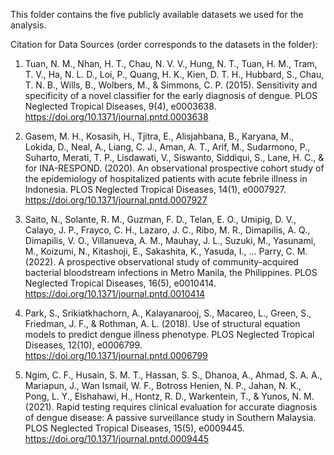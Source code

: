 This folder contains the five publicly available datasets we used for the analysis.

Citation for Data Sources (order corresponds to the datasets in the folder):

1. Tuan, N. M., Nhan, H. T., Chau, N. V. V., Hung, N. T., Tuan, H. M., Tram, T. V., Ha, N. L. D., Loi, P., Quang, H. K., Kien, D. T. H., Hubbard, S., Chau, T. N. B., Wills, B., Wolbers, M., & Simmons, C. P. (2015). Sensitivity and specificity of a novel classifier for the early diagnosis of dengue. PLOS Neglected Tropical Diseases, 9(4), e0003638. https://doi.org/10.1371/journal.pntd.0003638

2. Gasem, M. H., Kosasih, H., Tjitra, E., Alisjahbana, B., Karyana, M., Lokida, D., Neal, A., Liang, C. J., Aman, A. T., Arif, M., Sudarmono, P., Suharto, Merati, T. P., Lisdawati, V., Siswanto, Siddiqui, S., Lane, H. C., & for INA-RESPOND. (2020). An observational prospective cohort study of the epidemiology of hospitalized patients with acute febrile illness in Indonesia. PLOS Neglected Tropical Diseases, 14(1), e0007927. https://doi.org/10.1371/journal.pntd.0007927

3. Saito, N., Solante, R. M., Guzman, F. D., Telan, E. O., Umipig, D. V., Calayo, J. P., Frayco, C. H., Lazaro, J. C., Ribo, M. R., Dimapilis, A. Q., Dimapilis, V. O., Villanueva, A. M., Mauhay, J. L., Suzuki, M., Yasunami, M., Koizumi, N., Kitashoji, E., Sakashita, K., Yasuda, I., … Parry, C. M. (2022). A prospective observational study of community-acquired bacterial bloodstream infections in Metro Manila, the Philippines. PLOS Neglected Tropical Diseases, 16(5), e0010414. https://doi.org/10.1371/journal.pntd.0010414

4. Park, S., Srikiatkhachorn, A., Kalayanarooj, S., Macareo, L., Green, S., Friedman, J. F., & Rothman, A. L. (2018). Use of structural equation models to predict dengue illness phenotype. PLOS Neglected Tropical Diseases, 12(10), e0006799. https://doi.org/10.1371/journal.pntd.0006799

5. Ngim, C. F., Husain, S. M. T., Hassan, S. S., Dhanoa, A., Ahmad, S. A. A., Mariapun, J., Wan Ismail, W. F., Botross Henien, N. P., Jahan, N. K., Pong, L. Y., Elshahawi, H., Hontz, R. D., Warkentein, T., & Yunos, N. M. (2021). Rapid testing requires clinical evaluation for accurate diagnosis of dengue disease: A passive surveillance study in Southern Malaysia. PLOS Neglected Tropical Diseases, 15(5), e0009445. https://doi.org/10.1371/journal.pntd.0009445






